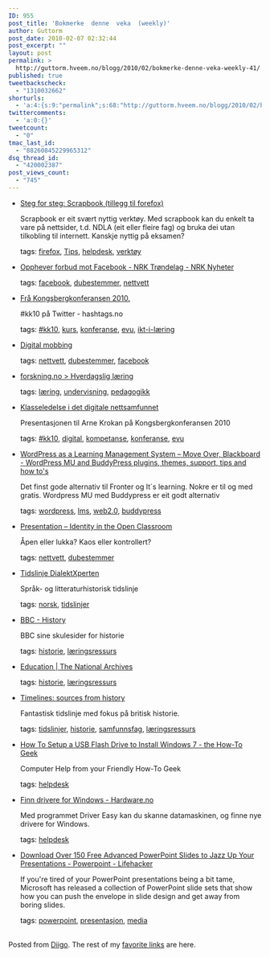 ```yaml
---
ID: 955
post_title: 'Bokmerke  denne  veka  (weekly)'
author: Guttorm
post_date: 2010-02-07 02:32:44
post_excerpt: ""
layout: post
permalink: >
  http://guttorm.hveem.no/blogg/2010/02/bokmerke-denne-veka-weekly-41/
published: true
tweetbackscheck:
  - "1310032662"
shorturls:
  - 'a:4:{s:9:"permalink";s:68:"http://guttorm.hveem.no/blogg/2010/02/bokmerke-denne-veka-weekly-41/";s:7:"tinyurl";s:26:"http://tinyurl.com/ylz7hoh";s:4:"isgd";s:18:"http://is.gd/7Qukh";s:5:"bitly";s:20:"http://bit.ly/dn1Idr";}'
twittercomments:
  - 'a:0:{}'
tweetcount:
  - "0"
tmac_last_id:
  - "88260845229965312"
dsq_thread_id:
  - "420002387"
post_views_count:
  - "745"
---
```

<ul class='diigo-linkroll'><li><p class='diigo-link'><a rel='nofollow' href='http://albertine.mediasogndalvgs.com/blog/wp-content/2010/02/tutorial-firefox-scrapbook.pdf'>Steg for steg: Scrapbook (tillegg til forefox)</a></p><p class='diigo-description'>Scrapbook er eit svært nyttig verktøy. Med scrapbook kan du enkelt ta vare på nettsider, t.d. NDLA (eit eller fleire fag) og bruka dei utan tilkobling til internett. Kanskje nyttig på eksamen?</p><p class='diigo-tags'><a style='color:#000 !important;text-decoration:none !important;' href='http://www.diigo.com/cloud/guttorm1979'>tags</a>: <a href='http://www.diigo.com/user/guttorm1979/firefox'>firefox</a>, <a href='http://www.diigo.com/user/guttorm1979/Tips'>Tips</a>, <a href='http://www.diigo.com/user/guttorm1979/helpdesk'>helpdesk</a>, <a href='http://www.diigo.com/user/guttorm1979/verktøy'>verktøy</a></p></li><li><p class='diigo-link'><a rel='nofollow' href='http://www.nrk.no/nyheter/distrikt/nrk_trondelag/1.6875455'>Opphever forbud mot Facebook - NRK Trøndelag - NRK Nyheter</a></p><p class='diigo-tags'><a style='color:#000 !important;text-decoration:none !important;' href='http://www.diigo.com/cloud/guttorm1979'>tags</a>: <a href='http://www.diigo.com/user/guttorm1979/facebook'>facebook</a>, <a href='http://www.diigo.com/user/guttorm1979/dubestemmer'>dubestemmer</a>, <a href='http://www.diigo.com/user/guttorm1979/nettvett'>nettvett</a></p></li><li><p class='diigo-link'><a rel='nofollow' href='http://hashtags.no/kk10'>Frå Kongsbergkonferansen 2010.</a></p><p class='diigo-description'>#kk10 på Twitter - hashtags.no</p><p class='diigo-tags'><a style='color:#000 !important;text-decoration:none !important;' href='http://www.diigo.com/cloud/guttorm1979'>tags</a>: <a href='http://www.diigo.com/user/guttorm1979/#kk10'>#kk10</a>, <a href='http://www.diigo.com/user/guttorm1979/kurs'>kurs</a>, <a href='http://www.diigo.com/user/guttorm1979/konferanse'>konferanse</a>, <a href='http://www.diigo.com/user/guttorm1979/evu'>evu</a>, <a href='http://www.diigo.com/user/guttorm1979/ikt-i-læring'>ikt-i-læring</a></p></li><li><p class='diigo-link'><a rel='nofollow' href='http://mobil.aftenposten.no/a.mob?i=3499776&p=aftenposten'>Digital mobbing</a></p><p class='diigo-tags'><a style='color:#000 !important;text-decoration:none !important;' href='http://www.diigo.com/cloud/guttorm1979'>tags</a>: <a href='http://www.diigo.com/user/guttorm1979/nettvett'>nettvett</a>, <a href='http://www.diigo.com/user/guttorm1979/dubestemmer'>dubestemmer</a>, <a href='http://www.diigo.com/user/guttorm1979/facebook'>facebook</a></p></li><li><p class='diigo-link'><a rel='nofollow' href='http://www.forskning.no/artikler/2010/januar/239628'>forskning.no > Hverdagslig læring</a></p><p class='diigo-tags'><a style='color:#000 !important;text-decoration:none !important;' href='http://www.diigo.com/cloud/guttorm1979'>tags</a>: <a href='http://www.diigo.com/user/guttorm1979/læring'>læring</a>, <a href='http://www.diigo.com/user/guttorm1979/undervisning'>undervisning</a>, <a href='http://www.diigo.com/user/guttorm1979/pedagogikk'>pedagogikk</a></p></li><li><p class='diigo-link'><a rel='nofollow' href='http://www.slideshare.net/arne/klasseledelse-i-det-digitale-nettsamfunnet'>Klasseledelse i det digitale nettsamfunnet</a></p><p class='diigo-description'>Presentasjonen til Arne Krokan på Kongsbergkonferansen 2010</p><p class='diigo-tags'><a style='color:#000 !important;text-decoration:none !important;' href='http://www.diigo.com/cloud/guttorm1979'>tags</a>: <a href='http://www.diigo.com/user/guttorm1979/#kk10'>#kk10</a>, <a href='http://www.diigo.com/user/guttorm1979/digital'>digital</a>, <a href='http://www.diigo.com/user/guttorm1979/kompetanse'>kompetanse</a>, <a href='http://www.diigo.com/user/guttorm1979/konferanse'>konferanse</a>, <a href='http://www.diigo.com/user/guttorm1979/evu'>evu</a></p></li><li><p class='diigo-link'><a rel='nofollow' href='http://wpmu.org/wordpress-as-a-learning-management-system-move-over-blackboard'>WordPress as a Learning Management System – Move Over, Blackboard - WordPress MU and BuddyPress plugins, themes, support, tips and how to's</a></p><p class='diigo-description'>Det finst gode alternativ til Fronter og It´s learning. Nokre er til og med gratis. Wordpress MU med Buddypress er eit godt alternativ</p><p class='diigo-tags'><a style='color:#000 !important;text-decoration:none !important;' href='http://www.diigo.com/cloud/guttorm1979'>tags</a>: <a href='http://www.diigo.com/user/guttorm1979/wordpress'>wordpress</a>, <a href='http://www.diigo.com/user/guttorm1979/lms'>lms</a>, <a href='http://www.diigo.com/user/guttorm1979/web2.0'>web2.0</a>, <a href='http://www.diigo.com/user/guttorm1979/buddypress'>buddypress</a></p></li><li><p class='diigo-link'><a rel='nofollow' href='http://www.darcynorman.net/2009/05/21/presentation-identity-in-the-open-classroom'>Presentation – Identity in the Open Classroom</a></p><p class='diigo-description'>Åpen eller lukka? Kaos eller kontrollert?</p><p class='diigo-tags'><a style='color:#000 !important;text-decoration:none !important;' href='http://www.diigo.com/cloud/guttorm1979'>tags</a>: <a href='http://www.diigo.com/user/guttorm1979/nettvett'>nettvett</a>, <a href='http://www.diigo.com/user/guttorm1979/dubestemmer'>dubestemmer</a></p></li><li><p class='diigo-link'><a rel='nofollow' href='http://www.dialektxperten.no/tidslinjer/index.html'>Tidslinje DialektXperten</a></p><p class='diigo-description'>Språk- og litteraturhistorisk tidslinje</p><p class='diigo-tags'><a style='color:#000 !important;text-decoration:none !important;' href='http://www.diigo.com/cloud/guttorm1979'>tags</a>: <a href='http://www.diigo.com/user/guttorm1979/norsk'>norsk</a>, <a href='http://www.diigo.com/user/guttorm1979/tidslinjer'>tidslinjer</a></p></li><li><p class='diigo-link'><a rel='nofollow' href='http://www.bbc.co.uk/history'>BBC - History</a></p><p class='diigo-description'>BBC sine skulesider for historie</p><p class='diigo-tags'><a style='color:#000 !important;text-decoration:none !important;' href='http://www.diigo.com/cloud/guttorm1979'>tags</a>: <a href='http://www.diigo.com/user/guttorm1979/historie'>historie</a>, <a href='http://www.diigo.com/user/guttorm1979/læringsressurs'>læringsressurs</a></p></li><li><p class='diigo-link'><a rel='nofollow' href='http://www.nationalarchives.gov.uk/education'>Education | The National Archives</a></p><p class='diigo-tags'><a style='color:#000 !important;text-decoration:none !important;' href='http://www.diigo.com/cloud/guttorm1979'>tags</a>: <a href='http://www.diigo.com/user/guttorm1979/historie'>historie</a>, <a href='http://www.diigo.com/user/guttorm1979/læringsressurs'>læringsressurs</a></p></li><li><p class='diigo-link'><a rel='nofollow' href='http://www.bl.uk/learning/timeline/index.html'>Timelines: sources from history</a></p><p class='diigo-description'>Fantastisk tidslinje med fokus på britisk historie.</p><p class='diigo-tags'><a style='color:#000 !important;text-decoration:none !important;' href='http://www.diigo.com/cloud/guttorm1979'>tags</a>: <a href='http://www.diigo.com/user/guttorm1979/tidslinjer'>tidslinjer</a>, <a href='http://www.diigo.com/user/guttorm1979/historie'>historie</a>, <a href='http://www.diigo.com/user/guttorm1979/samfunnsfag'>samfunnsfag</a>, <a href='http://www.diigo.com/user/guttorm1979/læringsressurs'>læringsressurs</a></p></li><li><p class='diigo-link'><a rel='nofollow' href='http://www.howtogeek.com/howto/9585/how-to-setup-a-usb-flash-drive-to-install-windows-7/?title=How To Setup a USB Flash Drive to Install Windows 7'>How To Setup a USB Flash Drive to Install Windows 7 - the How-To Geek</a></p><p class='diigo-description'>Computer Help from your Friendly How-To Geek</p><p class='diigo-tags'><a style='color:#000 !important;text-decoration:none !important;' href='http://www.diigo.com/cloud/guttorm1979'>tags</a>: <a href='http://www.diigo.com/user/guttorm1979/helpdesk'>helpdesk</a></p></li><li><p class='diigo-link'><a rel='nofollow' href='http://feedproxy.google.com/~r/hardwareno/~3/MW2TxKG80qY/74583?title=Finn drivere for Windows'>Finn drivere for Windows - Hardware.no</a></p><p class='diigo-description'>Med programmet Driver Easy kan du skanne datamaskinen, og finne nye drivere for Windows.</p><p class='diigo-tags'><a style='color:#000 !important;text-decoration:none !important;' href='http://www.diigo.com/cloud/guttorm1979'>tags</a>: <a href='http://www.diigo.com/user/guttorm1979/helpdesk'>helpdesk</a></p></li><li><p class='diigo-link'><a rel='nofollow' href='http://lifehacker.com/5459557/download-over-150-free-advanced-powerpoint-slides-to-jazz-up-your-presentations?title=Download Over 150 Free Advanced PowerPoint Slides to Jazz Up Your Presentations'>Download Over 150 Free Advanced PowerPoint Slides to Jazz Up Your Presentations - Powerpoint - Lifehacker</a></p><p class='diigo-description'>If you're tired of your PowerPoint presentations being a bit tame, Microsoft has released a collection of PowerPoint slide sets that show how you can push the envelope in slide design and get away from boring slides.</p><p class='diigo-tags'><a style='color:#000 !important;text-decoration:none !important;' href='http://www.diigo.com/cloud/guttorm1979'>tags</a>: <a href='http://www.diigo.com/user/guttorm1979/powerpoint'>powerpoint</a>, <a href='http://www.diigo.com/user/guttorm1979/presentasjon'>presentasjon</a>, <a href='http://www.diigo.com/user/guttorm1979/media'>media</a></p></li></ul><br />Posted from <a href='http://www.diigo.com'>Diigo</a>. The rest of my <a href='http://www.diigo.com/user/guttorm1979'>favorite links</a> are here.